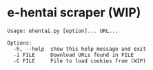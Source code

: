 # e-hentai scraper (WIP)

```
Usage: ehentai.py [option]... URL...

Options:
  -h, --help  show this help message and exit
  -i FILE     Download URLs found in FILE
  -C FILE     File to load cookies from (WIP)
```
